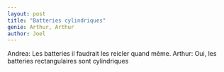 ```yaml
---
layout: post
title: "Batteries cylindriques"
genie: Arthur, Arthur
author: Joel
---
```


Andrea: Les batteries il faudrait les reicler quand même.
Arthur: Oui, les batteries rectangulaires sont cylindriques